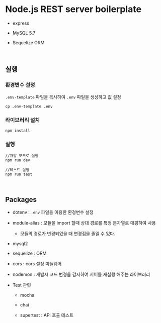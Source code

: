 # Node.js REST server boilerplate

-   express

-   MySQL 5.7

-   Sequelize ORM

<br>

## 실행

### 환경변수 설정

`.env-template` 파일을 복사하여 `.env` 파일을 생성하고 값 설정

```
cp .env-template .env
```

### 라이브러리 설치

```
npm install
```

### 실행

```
//개발 모드로 실행
npm run dev

//테스트 실행
npm run test
```

<br>

## Packages

-   dotenv : `.env` 파일을 이용한 환경변수 설정

-   module-alias : 모듈을 import 할때 상대 경로를 특정 문자열로 매핑하여 사용

    -   모듈의 경로가 변경되었을 때 변경점을 줄일 수 있다.

-   mysql2

-   sequelize : ORM

-   cors : cors 설정 미들웨어

-   nodemon : 개발시 코드 변경을 감지하여 서버를 재실행 해주는 라이브러리

-   Test 관련

    -   mocha

    -   chai

    -   supertest : API 호출 테스트
